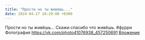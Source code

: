 ```yaml
---
title: "Прости но ты живёшь..."
date: 2024-04-27 18:29:00 +0300
---
```


Прости но ты живёшь...
Скажи спасибо что живёшь.
#фурри
Фотография
<a class="vk-attach" href="https://vk.com/photo41076938_457250691">https://vk.com/photo41076938_457250691</a>
<a class="vk-attach" href="https://vk.com/photo41076938_457250691">Вложение</a>
